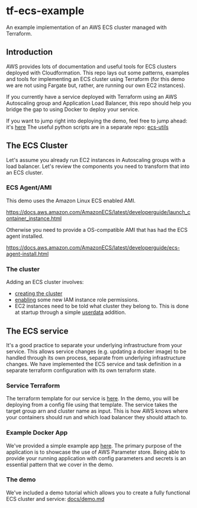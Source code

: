 # tf-ecs-example
An example implementation of an AWS ECS cluster managed with Terraform.

## Introduction

AWS provides lots of documentation and useful tools for ECS clusters deployed with Cloudformation. This repo lays out some patterns, examples and tools for implementing an ECS cluster using Terraform (for this demo we are not using Fargate but, rather, are running our own EC2 instances).

If you currently have a service deployed with Terraform using an AWS Autoscaling group and Application Load Balancer, this repo should help you bridge the gap to using Docker to deploy your service.

If you want to jump right into deploying the demo, feel free to jump ahead: it's [here](docs/demo.md) The useful python scripts are in a separate repo: [ecs-utils](https://github.com/navapbc/ecs-utils/blob/master/README.md)

## The ECS Cluster

Let's assume you already run EC2 instances in Autoscaling groups with a load balancer. Let's review the components you need to transform that into an ECS cluster.

### ECS Agent/AMI

This demo uses the Amazon Linux ECS enabled AMI.

https://docs.aws.amazon.com/AmazonECS/latest/developerguide/launch_container_instance.html

Otherwise you need to provide a OS-compatible AMI that has had the ECS agent installed.

https://docs.aws.amazon.com/AmazonECS/latest/developerguide/ecs-agent-install.html

### The cluster
Adding an ECS cluster involves:
- [creating the cluster](templates/vpc/main.tf)
- [enabling](templates/vpc/iam.tf) some new IAM instance role permissions.
- EC2 instances need to be told what cluster they belong to. This is done at startup through a simple [userdata](templates/vpc/user_data.tpl) addition.

## The ECS service
It's a good practice to separate your underlying infrastructure from your service. This allows service changes (e.g. updating a docker image) to be handled through its own process, separate from underlying infrastructure changes. We have implemented the ECS service and task definition in a separate terraform configuration with its own terraform state.

### Service Terraform

The terraform template for our service is [here](templates/basic-app). In the demo, you will be deploying from a config file using that template. The service takes the target group arn and cluster name as input. This is how AWS knows where your containers should run and which load balancer they should attach to.

### Example Docker App

We've provided a simple example app [here](basic-app/). The primary purpose of the application is to showcase the use of AWS Parameter store. Being able to provide your running application with config parameters and secrets is an essential pattern that we cover in the demo.

### The demo

We've included a demo tutorial which allows you to create a fully functional ECS cluster and service: [docs/demo.md](docs/demo.md)
